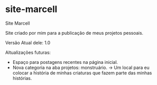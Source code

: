 # site-marcell
 Site Marcell

Site criado por mim para a publicação de meus projetos pessoais.

Versão Atual dele: 1.0

Altualizações futuras:
- Espaço para postagens recentes na página inicial.
- Nova categoria na aba projetos: monstruário.
    -> Um local para eu colocar a história de minhas criaturas que fazem parte das minhas histórias. 